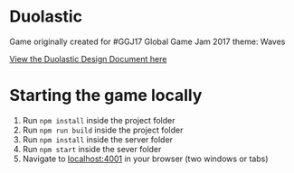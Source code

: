 # Duolastic

Game originally created for #GGJ17 Global Game Jam 2017 theme: Waves

[View the Duolastic Design Document here](design-document.md)


# Starting the game locally

1. Run `npm install` inside the project folder
2. Run `npm run build` inside the project folder
3. Run `npm install` inside the server folder
2. Run `npm start` inside the sever folder
5. Navigate to [localhost:4001](localhost:4001) in your browser (two windows or tabs)
